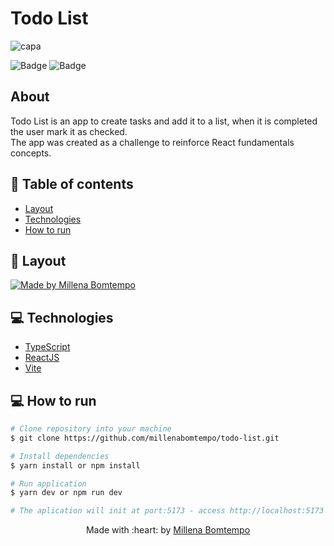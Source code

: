 # Todo List
![capa](https://user-images.githubusercontent.com/47898033/181266897-17d85086-2fcc-4dfa-942b-d02b279df8dc.png)

![Badge](https://img.shields.io/badge/since-2022-blue?style=flat-square)
![Badge](https://img.shields.io/badge/status-finalizado-green?style=flat-square)

## About
Todo List is an app to create tasks and add it to a list, when it is completed the user mark it as checked.  
The app was created as a challenge to reinforce React fundamentals concepts.

## :pushpin: Table of contents

- [Layout](#art-layout)
- [Technologies](#computer-technologies)
- [How to run](#construction_worker-how-to-run)

## :art: Layout

<a href="https://www.figma.com/file/0n0zDN7zbzhRbaEO74Xesx/ToDo-List/duplicate">
  <img alt="Made by Millena Bomtempo" src="https://img.shields.io/badge/layout-figma-green?style=flat-square">
</a>

## :computer: Technologies
- [TypeScript](https://www.typescriptlang.org/)
- [ReactJS](https://pt-br.reactjs.org/)
- [Vite](https://vitejs.dev/)

## :computer: How to run

```bash
# Clone repository into your machine
$ git clone https://github.com/millenabomtempo/todo-list.git

# Install dependencies
$ yarn install or npm install

# Run application
$ yarn dev or npm run dev

# The aplication will init at port:5173 - access http://localhost:5173
```

<p align="center"> Made with :heart: by <a href="https://github.com/millenabomtempo">Millena Bomtempo</a></p>
